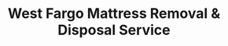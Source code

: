 ---
layout: location.njk
title: West Fargo Mattress Removal & Disposal Service
description: Professional mattress removal in West Fargo, ND. Next-day pickup  Licensed, insured, and eco-friendly serving agricultural and manufacturing families.
permalink: /mattress-removal/north-dakota/fargo/west-fargo/
city: West Fargo
state: North Dakota
stateSlug: north-dakota
parentMetro: Fargo
coordinates:
  lat: 46.8747
  lng: -96.9004
pricing:
  startingPrice: 125
  single: 125
  queen: 125
  king: 135
  boxSpring: 30
neighborhoods:
  - name: "Downtown West Fargo"
    zipCodes: ["58078"]
  - name: "Sheyenne Street"
    zipCodes: ["58078"]
  - name: "Veterans Boulevard"
    zipCodes: ["58078"]
  - name: "Elm Street"
    zipCodes: ["58078"]
  - name: "Main Avenue"
    zipCodes: ["58078"]
  - name: "South West Fargo"
    zipCodes: ["58078"]
  - name: "Westport"
    zipCodes: ["58078"]
  - name: "Westside"
    zipCodes: ["58078"]
  - name: "Legacy High School Area"
    zipCodes: ["58078"]
  - name: "Horace Road"
    zipCodes: ["58078"]
  - name: "Timber Creek"
    zipCodes: ["58078"]
  - name: "Prairie Rose"
    zipCodes: ["58078"]
  - name: "Southpointe"
    zipCodes: ["58078"]
  - name: "Maple Valley"
    zipCodes: ["58078"]
  - name: "Riverfront"
    zipCodes: ["58078"]
zipCodes: 
  - "58078"
recyclingPartners:
  - "City of Fargo Landfill"
  - "Fargo Residential Transfer Station"
  - "West Fargo Sanitation Division"
localRegulations: "West Fargo mattress disposal requires coordination with the City of Fargo Landfill at 4501 7th Avenue North, Fargo. Residents can access the Fargo Landfill (M-F 7:15am-5pm, Sat 7:15am-1pm) but mattresses require special arrangements. West Fargo Sanitation Division at 701-515-5400 provides regular waste collection but mattresses are not included in standard curbside pickup service. City requires items be separated properly and may charge additional fees for bulky disposal."
nearbyCities:
  - name: "Fargo"
    distance: "5 miles"
    isSuburb: false
  - name: "Bismarck"
    distance: "200 miles"
    isSuburb: false
reviews:
  count: 127
  featured:
    - reviewer: "Agricultural Worker"
      rating: 5
      text: "Excellent service during harvest season! They worked around our farming schedule and picked up our mattresses quickly."
      neighborhood: "South West Fargo"
    - reviewer: "Manufacturing Employee"
      rating: 5  
      text: "Professional crew that understood our shift work timing. Much easier than the landfill trip!"
      neighborhood: "Veterans Boulevard"
    - reviewer: "Prairie Rose Family"
      rating: 5
      text: "We moved to West Fargo from Minnesota last year when my husband got a position at one of the agricultural equipment companies. The moving process was complicated enough without having to figure out North Dakota's waste disposal requirements. This mattress removal service was a lifesaver when our moving truck delivered our new bedroom set a day early and we needed the old mattresses gone immediately. The crew arrived within two hours of our call, carefully navigated our suburban driveway, and handled both our queen mattress and box spring professionally. The $165 total was completely worth avoiding the drive to the Fargo landfill and figuring out their hours and fees ourselves. They understood that we were new to the area and needed things done efficiently while we were still getting settled."
      neighborhood: "Prairie Rose"
faqs:
  - question: "How quickly can you remove mattresses in West Fargo?"
    answer: "We provide next-day service throughout West Fargo and can coordinate around agricultural schedules, manufacturing shifts, and family needs."
  - question: "Do you serve all West Fargo neighborhoods?"
    answer: "Yes, we provide comprehensive coverage from downtown to Prairie Rose, Southpointe, Timber Creek, and all surrounding areas."
  - question: "What's included in your $125 West Fargo pickup fee?"
    answer: "Base price covers pickup, loading, transportation, and eco-friendly recycling for one mattress. Box springs add $30 each."
  - question: "How does this compare to using the Fargo Landfill?"
    answer: "Our service eliminates trips to the landfill facility on 7th Avenue North and navigating their limited hours and disposal fees. We provide convenient door-to-door pickup."
  - question: "Can you coordinate with agricultural work schedules?"
    answer: "Absolutely. We understand farming and agricultural equipment industry schedules and can accommodate early morning or evening pickups around harvest and planting seasons."
  - question: "Are you licensed for waste removal in Cass County?"
    answer: "We maintain all required North Dakota and Cass County permits with comprehensive insurance coverage for residential services."
  - question: "Do you work around manufacturing shift schedules?"
    answer: "Our team coordinates with manufacturing workers and can schedule pickups around shift changes and industrial work patterns common in the Fargo area."
  - question: "What payment methods do you accept in West Fargo?"
    answer: "We accept cash, all major credit cards, and provide invoicing for agricultural businesses and manufacturing companies."
schema:
  "@type": "LocalBusiness"
  name: "A Bedder World West Fargo"
  address:
    "@type": "PostalAddress"
    addressLocality: "West Fargo"
    addressRegion: "ND"
    addressCountry: "US"
  geo:
    "@type": "GeoCoordinates" 
    latitude: 46.8747
    longitude: -96.9004
  telephone: "(720) 263-6094"
  priceRange: "$125-$180"
  aggregateRating:
    "@type": "AggregateRating"
    ratingValue: 4.9
    reviewCount: 127
pageContent:
  heroDescription: "Professional mattress disposal serving West Fargo's agricultural and manufacturing families. Part of our nationwide network that has recycled over 1 million mattresses, we provide next-day pickup with transparent pricing "
  
  aboutService: "We provide professional mattress removal throughout West Fargo with next-day pickup  Our service eliminates the complexity of Cass County's waste system, providing convenient door-to-door pickup instead of navigating the Fargo Landfill facility with its limited hours and special disposal requirements. We coordinate with West Fargo's diverse work schedules, from agricultural equipment companies to manufacturing facilities, ensuring pickup times that work for busy families. Our team handles all neighborhoods throughout West Fargo, from established areas near downtown to newer developments like Prairie Rose and Southpointe. Every mattress we collect joins our nationwide network that has successfully diverted over 1 million mattresses from landfills, with 80% of materials recovered for reuse including steel springs, foam, and fabric components."

  serviceAreasIntro: "We provide mattress pickup service throughout all West Fargo neighborhoods in ZIP code 58078, coordinating logistics for agricultural and manufacturing work schedules. Our team schedules pickups around farming seasons, manufacturing shifts, and family needs to ensure convenient service for all residents throughout West Fargo's growing community."

  regulationsCompliance: "We handle all waste disposal challenges so West Fargo residents don't have to navigate the City of Fargo Landfill requirements or call 701-515-5400 for special disposal arrangements. Our licensed service eliminates trips to the landfill facility at 4501 7th Avenue North with its limited operating hours and potential additional fees for bulky items. While West Fargo's Sanitation Division provides excellent regular waste collection, mattresses require special handling that we manage completely. Our team maintains all necessary permits and insurance coverage, providing compliant mattress removal throughout West Fargo."

  environmentalImpact: "Our mattress recycling service supports West Fargo's environmental responsibility by diverting waste from Cass County's landfill system. As part of our nationwide network that has recycled over 1 million mattresses, we ensure 80% of components get recovered for reuse rather than adding to local landfill capacity. Steel springs return to manufacturing processes, foam becomes carpet padding, and fabric gets repurposed into new products. This responsible disposal approach provides West Fargo residents with a convenient, eco-friendly alternative to landfill disposal."

  howItWorksScheduling: "Call or book online for next-day service throughout West Fargo and Cass County. We coordinate with agricultural schedules, manufacturing shifts, and family preferences."

  howItWorksService: "Our licensed team provides efficient pickup service throughout West Fargo, handling all county disposal requirements so you don't have to. We coordinate logistics for any neighborhood and work around your schedule."

  howItWorksDisposal: "Every mattress joins our nationwide recycling network that has processed over 1 million mattresses. Materials go to approved facilities where components get recovered for reuse, providing West Fargo residents with responsible disposal that supports environmental sustainability."

  sidebarStats:
    mattressesRemoved: "890"
---